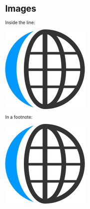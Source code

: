 # Images


Inside the line:

![alt-text](src/common/images/icon256.png "Logo 1 Title Text")


In a footnote:

![alt-text][logo]


[logo]: src/common/images/icon256.png "Logo 2 Title Text"

